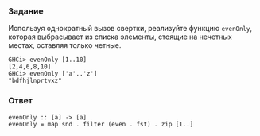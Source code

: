 ### Задание

Используя однократный вызов свертки, реализуйте функцию `evenOnly`, которая выбрасывает из списка элементы, стоящие на нечетных местах, оставляя только четные.

```
GHCi> evenOnly [1..10]
[2,4,6,8,10]
GHCi> evenOnly ['a'..'z']
"bdfhjlnprtvxz"
```

### Ответ

```
evenOnly :: [a] -> [a]
evenOnly = map snd . filter (even . fst) . zip [1..]
```